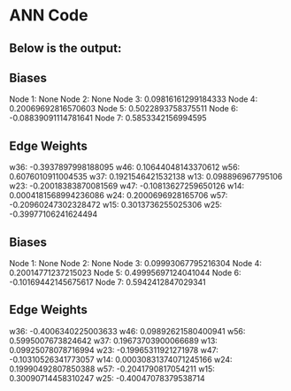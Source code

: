 # ANN Code

## Below is the output:

Biases
--------------------------------------
Node 1: None
Node 2: None
Node 3: 0.09816161299184333
Node 4: 0.20069692816570603
Node 5: 0.5022893758375511
Node 6: -0.08839091114781641
Node 7: 0.5853342156994595

Edge Weights
--------------------------------------
w36: -0.3937897998188095
w46: 0.10644048143370612
w56: 0.6076010911004535
w37: 0.1921546421532138
w13: 0.098896967795106
w23: -0.20018383870081569
w47: -0.10813627259650126
w14: 0.0004181568994236086
w24: 0.2000696928165706
w57: -0.20960247302328472
w15: 0.3013736255025306
w25: -0.39977106241624494

Biases
--------------------------------------
Node 1: None
Node 2: None
Node 3: 0.09993067795216304
Node 4: 0.20014771237215023
Node 5: 0.49995697124041044
Node 6: -0.10169442145675617
Node 7: 0.5942412847029341

Edge Weights
--------------------------------------
w36: -0.4006340225003633
w46: 0.09892621580400941
w56: 0.5995007673824642
w37: 0.19673703900066689
w13: 0.09925078078716994
w23: -0.19965311921271978
w47: -0.10310526341773057
w14: 0.00030831374071245166
w24: 0.19990492807850388
w57: -0.2041790817054211
w15: 0.30090714458310247
w25: -0.40047078379538714
